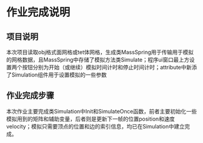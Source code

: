 # 作业完成说明

## 项目说明

本次项目读取obj格式面网格或tet体网格，生成类MassSpring用于传输用于模拟的网格数据，且MassSpring中存储了模拟方法类Simulate；程序ui窗口最上方设置两个按钮分别为开始（或继续）模拟时间计时和停止时间计时；attribute中新添了Simulation组件用于设置模拟的一些参数





## 作业完成步骤

本次作业主要完成类Simulation中Init和SimulateOnce函数，前者主要初始化一些模拟用到的矩阵和辅助变量，后者则是更新下一帧的位置position和速度velocity；模拟只需要顶点的位置和边的索引信息，均已在Simulation中建立完成。

